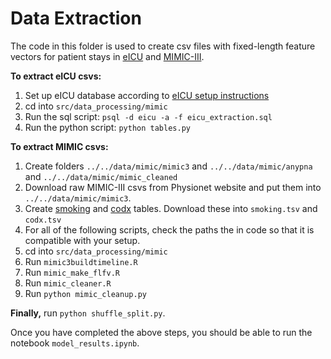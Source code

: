 # Data Extraction

The code in this folder is used to create csv files with fixed-length feature vectors for patient stays in [eICU](https://eicu-crd.mit.edu/) and [MIMIC-III](https://mimic.physionet.org/).

**To extract eICU csvs:**

1. Set up eICU database according to [eICU setup instructions](https://github.com/MIT-LCP/eicu-code/tree/master/build-db/postgres)
2. cd into `src/data_processing/mimic`
3. Run the sql script: `psql -d eicu -a -f eicu_extraction.sql`
4. Run the python script: `python tables.py`


**To extract MIMIC csvs:**

1. Create folders `../../data/mimic/mimic3` and `../../data/mimic/anypna` and `../../data/mimic/mimic_cleaned`
2. Download raw MIMIC-III csvs from Physionet website and put them into `../../data/mimic/mimic3`. 
3. Create [smoking](https://github.com/MIT-LCP/mimic-code/pull/468/files) and [codx](https://github.com/MIT-LCP/mimic-code/tree/master/concepts/comorbidity) tables. Download these into `smoking.tsv` and `codx.tsv`
3. For all of the following scripts, check the paths the in code so that it is compatible with your setup.
4. cd into `src/data_processing/mimic`
5. Run `mimic3buildtimeline.R`
6. Run `mimic_make_flfv.R`
7. Run `mimic_cleaner.R`
8. Run `python mimic_cleanup.py`


**Finally,**
run `python shuffle_split.py`.

Once you have completed the above steps, you should be able to run the notebook `model_results.ipynb`.
